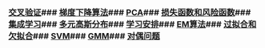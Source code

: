 ### [交叉验证](../我的笔记/7.机器学习总结/交叉验证.md)### [梯度下降算法](../我的笔记/7.机器学习总结/梯度下降算法.md)### [PCA](../我的笔记/7.机器学习总结/PCA.md)### [损失函数和风险函数](../我的笔记/7.机器学习总结/损失函数和风险函数.md)### [集成学习](../我的笔记/7.机器学习总结/集成学习.md)### [多元高斯分布](../我的笔记/7.机器学习总结/多元高斯分布.md)### [学习安排](../我的笔记/7.机器学习总结/学习安排.md)### [EM算法](../我的笔记/7.机器学习总结/EM算法.md)### [过拟合和欠拟合](../我的笔记/7.机器学习总结/过拟合和欠拟合.md)### [SVM](../我的笔记/7.机器学习总结/SVM.md)### [GMM](../我的笔记/7.机器学习总结/GMM.md)### [对偶问题](../我的笔记/7.机器学习总结/对偶问题.md)